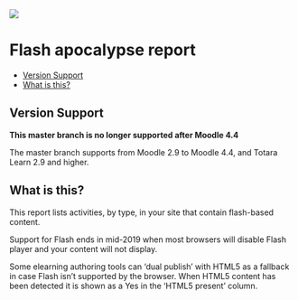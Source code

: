 <a href="https://travis-ci.org/catalyst/moodle-report_apocalypse">
<img src="https://travis-ci.org/catalyst/moodle-report_apocalypse.svg?branch=master">
</a>

# Flash apocalypse report
* [Version Support](#version-support)
* [What is this?](#what-is-this)

Version Support
-------------
**This master branch is no longer supported after Moodle 4.4**

The master branch supports from Moodle 2.9 to Moodle 4.4, and Totara Learn 2.9 and higher.

What is this?
-------------

This report lists activities, by type, in your site that contain flash-based content.

Support for Flash ends in mid-2019 when most browsers will disable Flash player and your content will not display. 

Some elearning authoring tools can ‘dual publish’ with HTML5 as a fallback in case Flash isn’t supported by the browser. When HTML5 content has been detected it is shown as a Yes in the ‘HTML5 present’ column.
